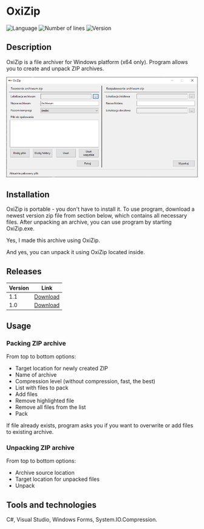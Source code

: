 # OxiZip
![Language](https://img.shields.io/badge/language-C%23-0E15C0)
![Number of lines](https://img.shields.io/tokei/lines/github/karolstawowski/OxiZip)
![Version](https://img.shields.io/badge/version-1.1.0.0-0E15C0) <br>

## Description
OxiZip is a file archiver for Windows platform (x64 only). Program allows you to create and unpack ZIP archives.

<img src="preview.png">

## Installation

OxiZip is portable - you don't have to install it. To use program, download a newest version zip file from section below, which contains all necessary files. After unpacking an archive, you can use program by starting OxiZip.exe.

Yes, I made this archive using OxiZip. 

And yes, you can unpack it using OxiZip located inside.

## Releases
| Version | Link |
|---------|------|
| 1.1 | [Download](https://github.com/karolstawowski/OxiZip/raw/master/Releases/OxiZip_1.1.zip) |
| 1.0 | [Download](https://github.com/karolstawowski/OxiZip/raw/master/Releases/OxiZip_1.0.zip) |

## Usage

 ### Packing ZIP archive
 From top to bottom options:
 - Target location for newly created ZIP
 - Name of archive
 - Compression level (without compression, fast, the best)
 - List with files to pack
 - Add files
 - Remove highlighted file
 - Remove all files from the list
 - Pack
 
 If file already exists, program asks you if you want to overwrite or add files to existing archive.
 
 ### Unpacking ZIP archive
 From top to bottom options:
 - Archive source location
 - Target location for unpacked files
 - Unpack

## Tools and technologies
C#, Visual Studio, Windows Forms, System.IO.Compression.
